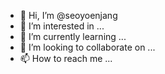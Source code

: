 - 👋 Hi, I’m @seoyoenjang
- 👀 I’m interested in ...
- 🌱 I’m currently learning ...
- 💞️ I’m looking to collaborate on ...
- 📫 How to reach me ...

<!---
seoyoenjang/seoyoenjang is a ✨ special ✨ repository because its `README.md` (this file) appears on your GitHub profile.
You can click the Preview link to take a look at your changes.
--->

